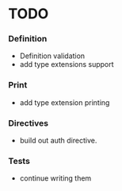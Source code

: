# TODO

### Definition

* Definition validation
* add type extensions support

### Print

* add type extension printing

### Directives

* build out auth directive.

### Tests

* continue writing them
